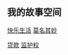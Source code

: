 ## 我的故事空间 ##

[快乐生活](./happy.md)      [莫名其妙](./lie.md)

[贷款](./loan.md)           [监护权](./guardianship.md)





